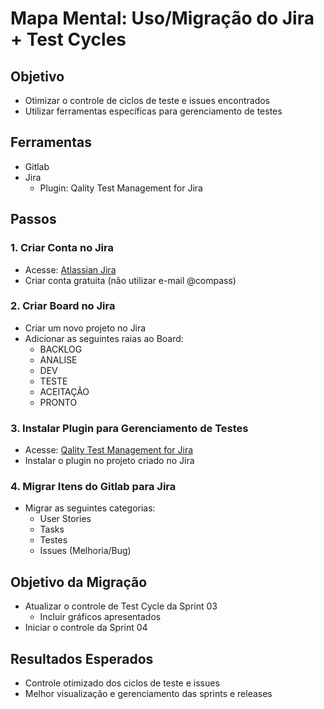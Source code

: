 # Mapa Mental: Uso/Migração do Jira + Test Cycles

## Objetivo
- Otimizar o controle de ciclos de teste e issues encontrados
- Utilizar ferramentas específicas para gerenciamento de testes

## Ferramentas
- Gitlab
- Jira
  - Plugin: Qality Test Management for Jira

## Passos

### 1. Criar Conta no Jira
- Acesse: [Atlassian Jira](https://www.atlassian.com/software/jira)
- Criar conta gratuita (não utilizar e-mail @compass)

### 2. Criar Board no Jira
- Criar um novo projeto no Jira
- Adicionar as seguintes raias ao Board:
  - BACKLOG
  - ANALISE
  - DEV
  - TESTE
  - ACEITAÇÃO
  - PRONTO

### 3. Instalar Plugin para Gerenciamento de Testes
- Acesse: [Qality Test Management for Jira](https://marketplace.atlassian.com/apps/1222083/qality-test-management-for-jira?tab=overview&hosting=cloud)
- Instalar o plugin no projeto criado no Jira

### 4. Migrar Itens do Gitlab para Jira
- Migrar as seguintes categorias:
  - User Stories
  - Tasks
  - Testes
  - Issues (Melhoria/Bug)

## Objetivo da Migração
- Atualizar o controle de Test Cycle da Sprint 03
  - Incluir gráficos apresentados
- Iniciar o controle da Sprint 04

## Resultados Esperados
- Controle otimizado dos ciclos de teste e issues
- Melhor visualização e gerenciamento das sprints e releases

